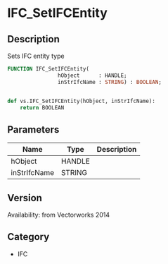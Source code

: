 # IFC_SetIFCEntity

## Description
Sets IFC entity type

```pascal
FUNCTION IFC_SetIFCEntity(
				hObject      : HANDLE;
				inStrIfcName : STRING) : BOOLEAN;
```

```python

def vs.IFC_SetIFCEntity(hObject, inStrIfcName):
    return BOOLEAN
```

## Parameters
|Name|Type|Description|
|---|---|---|
|hObject|HANDLE||
|inStrIfcName|STRING||

## Version
Availability: from Vectorworks 2014
## Category
* IFC

